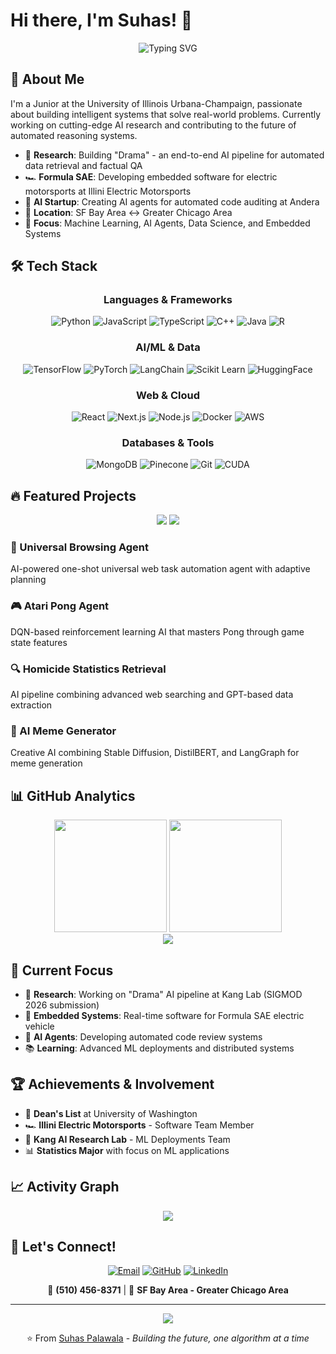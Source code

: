 # Hi there, I'm Suhas! 👋

<div align="center">
  
  ![Typing SVG](https://readme-typing-svg.herokuapp.com?font=Fira+Code&weight=500&size=28&pause=1000&color=6366F1&center=true&vCenter=true&width=600&lines=AI%2FML+Engineer+%26+Researcher;Building+Intelligent+Systems;Statistics+%40+UIUC+%7C+CS+Minor)
  
</div>

## 🚀 About Me

I'm a Junior at the University of Illinois Urbana-Champaign, passionate about building intelligent systems that solve real-world problems. Currently working on cutting-edge AI research and contributing to the future of automated reasoning systems.

- 🔬 **Research**: Building "Drama" - an end-to-end AI pipeline for automated data retrieval and factual QA
- 🏎️ **Formula SAE**: Developing embedded software for electric motorsports at Illini Electric Motorsports
- 🤖 **AI Startup**: Creating AI agents for automated code auditing at Andera
- 📍 **Location**: SF Bay Area ↔️ Greater Chicago Area
- 🎯 **Focus**: Machine Learning, AI Agents, Data Science, and Embedded Systems

## 🛠️ Tech Stack

<div align="center">

### Languages & Frameworks
![Python](https://img.shields.io/badge/Python-3776AB?style=for-the-badge&logo=python&logoColor=white)
![JavaScript](https://img.shields.io/badge/JavaScript-F7DF1E?style=for-the-badge&logo=javascript&logoColor=black)
![TypeScript](https://img.shields.io/badge/TypeScript-007ACC?style=for-the-badge&logo=typescript&logoColor=white)
![C++](https://img.shields.io/badge/C++-00599C?style=for-the-badge&logo=cplusplus&logoColor=white)
![Java](https://img.shields.io/badge/Java-ED8B00?style=for-the-badge&logo=openjdk&logoColor=white)
![R](https://img.shields.io/badge/R-276DC3?style=for-the-badge&logo=r&logoColor=white)

### AI/ML & Data
![TensorFlow](https://img.shields.io/badge/TensorFlow-FF6F00?style=for-the-badge&logo=tensorflow&logoColor=white)
![PyTorch](https://img.shields.io/badge/PyTorch-EE4C2C?style=for-the-badge&logo=pytorch&logoColor=white)
![LangChain](https://img.shields.io/badge/LangChain-1C3C3C?style=for-the-badge&logo=langchain&logoColor=white)
![Scikit Learn](https://img.shields.io/badge/scikit_learn-F7931E?style=for-the-badge&logo=scikit-learn&logoColor=white)
![HuggingFace](https://img.shields.io/badge/🤗_Hugging_Face-FFD21E?style=for-the-badge&logoColor=black)

### Web & Cloud
![React](https://img.shields.io/badge/React-20232A?style=for-the-badge&logo=react&logoColor=61DAFB)
![Next.js](https://img.shields.io/badge/Next.js-000000?style=for-the-badge&logo=nextdotjs&logoColor=white)
![Node.js](https://img.shields.io/badge/Node.js-43853D?style=for-the-badge&logo=node-dot-js&logoColor=white)
![Docker](https://img.shields.io/badge/Docker-2496ED?style=for-the-badge&logo=docker&logoColor=white)
![AWS](https://img.shields.io/badge/AWS-232F3E?style=for-the-badge&logo=amazon-aws&logoColor=white)

### Databases & Tools
![MongoDB](https://img.shields.io/badge/MongoDB-4EA94B?style=for-the-badge&logo=mongodb&logoColor=white)
![Pinecone](https://img.shields.io/badge/Pinecone-000000?style=for-the-badge&logo=pinecone&logoColor=white)
![Git](https://img.shields.io/badge/Git-F05032?style=for-the-badge&logo=git&logoColor=white)
![CUDA](https://img.shields.io/badge/CUDA-76B900?style=for-the-badge&logo=nvidia&logoColor=white)

</div>

## 🔥 Featured Projects

<div align="center">
  <a href="#"><img src="https://github-readme-stats.vercel.app/api/pin/?username=yourusername&repo=universal-browsing-agent&theme=tokyonight&hide_border=true" /></a>
  <a href="#"><img src="https://github-readme-stats.vercel.app/api/pin/?username=yourusername&repo=atari-pong-agent&theme=tokyonight&hide_border=true" /></a>
</div>

### 🤖 Universal Browsing Agent
AI-powered one-shot universal web task automation agent with adaptive planning

### 🎮 Atari Pong Agent  
DQN-based reinforcement learning AI that masters Pong through game state features

### 🔍 Homicide Statistics Retrieval
AI pipeline combining advanced web searching and GPT-based data extraction

### 🎨 AI Meme Generator
Creative AI combining Stable Diffusion, DistilBERT, and LangGraph for meme generation

## 📊 GitHub Analytics

<div align="center">
  <img height="180em" src="https://github-readme-stats.vercel.app/api?username=yourusername&show_icons=true&theme=tokyonight&hide_border=true&count_private=true"/>
  <img height="180em" src="https://github-readme-stats.vercel.app/api/top-langs/?username=yourusername&layout=compact&theme=tokyonight&hide_border=true"/>
</div>

<div align="center">
  <img src="https://github-readme-streak-stats.herokuapp.com/?user=yourusername&theme=tokyonight&hide_border=true" />
</div>

## 🎯 Current Focus

- 🔬 **Research**: Working on "Drama" AI pipeline at Kang Lab (SIGMOD 2026 submission)
- 🚗 **Embedded Systems**: Real-time software for Formula SAE electric vehicle
- 🤖 **AI Agents**: Developing automated code review systems
- 📚 **Learning**: Advanced ML deployments and distributed systems

## 🏆 Achievements & Involvement

- 🌟 **Dean's List** at University of Washington
- 🏎️ **Illini Electric Motorsports** - Software Team Member
- 🔬 **Kang AI Research Lab** - ML Deployments Team
- 📊 **Statistics Major** with focus on ML applications

## 📈 Activity Graph

<div align="center">
  <img src="https://github-readme-activity-graph.vercel.app/graph?username=yourusername&theme=tokyo-night&hide_border=true&area=true" />
</div>

## 🤝 Let's Connect!

<div align="center">
  
  [![Email](https://img.shields.io/badge/Email-D14836?style=for-the-badge&logo=gmail&logoColor=white)](mailto:suhasp3@illinois.edu)
  [![GitHub](https://img.shields.io/badge/GitHub-100000?style=for-the-badge&logo=github&logoColor=white)](https://github.com/yourusername)
  [![LinkedIn](https://img.shields.io/badge/LinkedIn-0077B5?style=for-the-badge&logo=linkedin&logoColor=white)](https://linkedin.com/in/yourlinkedin)
  
  📱 **(510) 456-8371** | 📍 **SF Bay Area - Greater Chicago Area**
  
</div>

---

<div align="center">
  <img src="https://komarev.com/ghpvc/?username=yourusername&style=for-the-badge&color=6366f1" />
  
  ⭐️ From [Suhas Palawala](https://github.com/yourusername) - *Building the future, one algorithm at a time*
</div>

<!--
**suhaspal/suhaspal** is a ✨ _special_ ✨ repository because its `README.md` (this file) appears on your GitHub profile.

Here are some ideas to get you started:

- 🔭 I’m currently working on ...
- 🌱 I’m currently learning ...
- 👯 I’m looking to collaborate on ...
- 🤔 I’m looking for help with ...
- 💬 Ask me about ...
- 📫 How to reach me: ...
- 😄 Pronouns: ...
- ⚡ Fun fact: ...
-->
